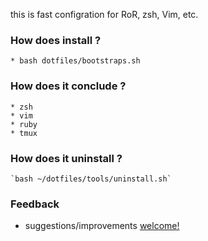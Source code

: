 this is fast configration for RoR, zsh, Vim, etc.

### How does install ?
	* bash dotfiles/bootstraps.sh

### How does it conclude ?
	* zsh
	* vim
	* ruby
	* tmux
### How does it uninstall ?
	`bash ~/dotfiles/tools/uninstall.sh`


### Feedback
* suggestions/improvements [welcome!][1]

[1]:	https://github.com/FsymplyAM/dotfiles/issues "Welcome"
